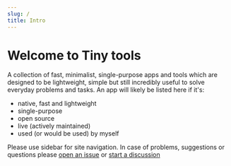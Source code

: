 ```yaml
---
slug: /
title: Intro
---
```


# Welcome to Tiny tools

A collection of fast, minimalist, single-purpose apps and tools which are designed to be lightweight, simple but still incredibly useful to solve everyday problems and tasks. An app will likely be listed here if it's:
- native, fast and lightweight
- single-purpose
- open source
- live (actively maintained)
- used (or would be used) by myself

Please use sidebar for site navigation. In case of problems, suggestions or questions please <a href="https://github.com/chilikasha/tinytools/issues">open an issue</a> or <a href="https://github.com/chilikasha/tinytools/discussions">start a discussion</a>
